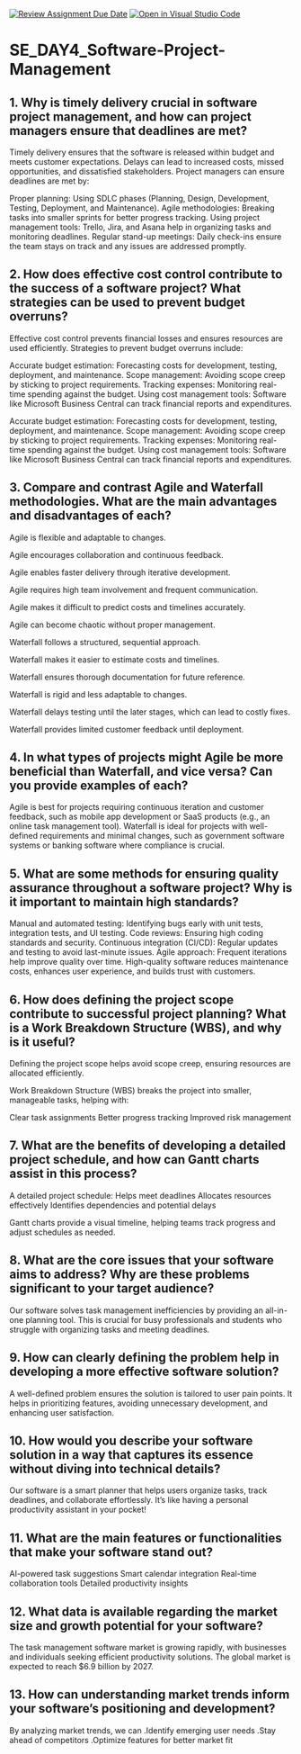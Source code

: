 [![Review Assignment Due Date](https://classroom.github.com/assets/deadline-readme-button-22041afd0340ce965d47ae6ef1cefeee28c7c493a6346c4f15d667ab976d596c.svg)](https://classroom.github.com/a/9pw6JKcu)
[![Open in Visual Studio Code](https://classroom.github.com/assets/open-in-vscode-2e0aaae1b6195c2367325f4f02e2d04e9abb55f0b24a779b69b11b9e10269abc.svg)](https://classroom.github.com/online_ide?assignment_repo_id=18456331&assignment_repo_type=AssignmentRepo)
# SE_DAY4_Software-Project-Management
## 1. Why is timely delivery crucial in software project management, and how can project managers ensure that deadlines are met?
Timely delivery ensures that the software is released within budget and meets customer expectations. Delays can lead to increased costs, missed opportunities, and dissatisfied stakeholders. Project managers can ensure deadlines are met by:

Proper planning: Using SDLC phases (Planning, Design, Development, Testing, Deployment, and Maintenance).
Agile methodologies: Breaking tasks into smaller sprints for better progress tracking.
Using project management tools: Trello, Jira, and Asana help in organizing tasks and monitoring deadlines.
Regular stand-up meetings: Daily check-ins ensure the team stays on track and any issues are addressed promptly.
## 2. How does effective cost control contribute to the success of a software project? What strategies can be used to prevent budget overruns?
Effective cost control prevents financial losses and ensures resources are used efficiently. Strategies to prevent budget overruns include:

Accurate budget estimation: Forecasting costs for development, testing, deployment, and maintenance.
Scope management: Avoiding scope creep by sticking to project requirements.
Tracking expenses: Monitoring real-time spending against the budget.
Using cost management tools: Software like Microsoft Business Central can track financial reports and expenditures.

Accurate budget estimation: Forecasting costs for development, testing, deployment, and maintenance.
Scope management: Avoiding scope creep by sticking to project requirements.
Tracking expenses: Monitoring real-time spending against the budget.
Using cost management tools: Software like Microsoft Business Central can track financial reports and expenditures.
## 3. Compare and contrast Agile and Waterfall methodologies. What are the main advantages and disadvantages of each?
Agile is flexible and adaptable to changes.

Agile encourages collaboration and continuous feedback.

Agile enables faster delivery through iterative development.

Agile requires high team involvement and frequent communication.

Agile makes it difficult to predict costs and timelines accurately.

Agile can become chaotic without proper management.

Waterfall follows a structured, sequential approach.

Waterfall makes it easier to estimate costs and timelines.

Waterfall ensures thorough documentation for future reference.

Waterfall is rigid and less adaptable to changes.

Waterfall delays testing until the later stages, which can lead to costly fixes.

Waterfall provides limited customer feedback until deployment.
## 4. In what types of projects might Agile be more beneficial than Waterfall, and vice versa? Can you provide examples of each?
Agile is best for projects requiring continuous iteration and customer feedback, such as mobile app development or SaaS products (e.g., an online task management tool).
Waterfall is ideal for projects with well-defined requirements and minimal changes, such as government software systems or banking software where compliance is crucial.
## 5. What are some methods for ensuring quality assurance throughout a software project? Why is it important to maintain high standards?
Manual and automated testing: Identifying bugs early with unit tests, integration tests, and UI testing.
Code reviews: Ensuring high coding standards and security.
Continuous integration (CI/CD): Regular updates and testing to avoid last-minute issues.
Agile approach: Frequent iterations help improve quality over time.
High-quality software reduces maintenance costs, enhances user experience, and builds trust with customers.
## 6. How does defining the project scope contribute to successful project planning? What is a Work Breakdown Structure (WBS), and why is it useful?
Defining the project scope helps avoid scope creep, ensuring resources are allocated efficiently.

Work Breakdown Structure (WBS) breaks the project into smaller, manageable tasks, helping with:

Clear task assignments
Better progress tracking
Improved risk management
## 7. What are the benefits of developing a detailed project schedule, and how can Gantt charts assist in this process?
A detailed project schedule:
 Helps meet deadlines
 Allocates resources effectively
 Identifies dependencies and potential delays

Gantt charts provide a visual timeline, helping teams track progress and adjust schedules as needed.
## 8. What are the core issues that your software aims to address? Why are these problems significant to your target audience?
Our software solves task management inefficiencies by providing an all-in-one planning tool. This is crucial for busy professionals and students who struggle with organizing tasks and meeting deadlines.

## 9. How can clearly defining the problem help in developing a more effective software solution?
A well-defined problem ensures the solution is tailored to user pain points. It helps in prioritizing features, avoiding unnecessary development, and enhancing user satisfaction.
## 10. How would you describe your software solution in a way that captures its essence without diving into technical details?
Our software is a smart planner that helps users organize tasks, track deadlines, and collaborate effortlessly. It’s like having a personal productivity assistant in your pocket!
## 11. What are the main features or functionalities that make your software stand out?
 AI-powered task suggestions
 Smart calendar integration
Real-time collaboration tools
 Detailed productivity insights
## 12. What data is available regarding the market size and growth potential for your software?
The task management software market is growing rapidly, with businesses and individuals seeking efficient productivity solutions. The global market is expected to reach $6.9 billion by 2027.
## 13. How can understanding market trends inform your software’s positioning and development?
By analyzing market trends, we can
 .Identify emerging user needs
 .Stay ahead of competitors
 .Optimize features for better market fit
